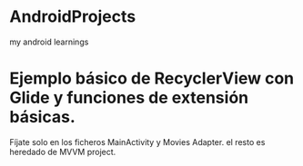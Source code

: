 # AndroidProjects

my android learnings

# Ejemplo básico de RecyclerView con Glide y funciones de extensión básicas. 

Fíjate solo en los ficheros MainActivity y Movies Adapter. el resto es heredado de MVVM project.